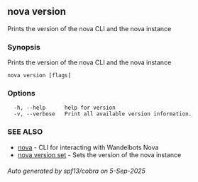 ## nova version

Prints the version of the nova CLI and the nova instance

### Synopsis

Prints the version of the nova CLI and the nova instance

```
nova version [flags]
```

### Options

```
  -h, --help      help for version
  -v, --verbose   Print all available version information.
```

### SEE ALSO

* [nova](nova.md)	 - CLI for interacting with Wandelbots Nova
* [nova version set](nova_version_set.md)	 - Sets the version of the nova instance

###### Auto generated by spf13/cobra on 5-Sep-2025
